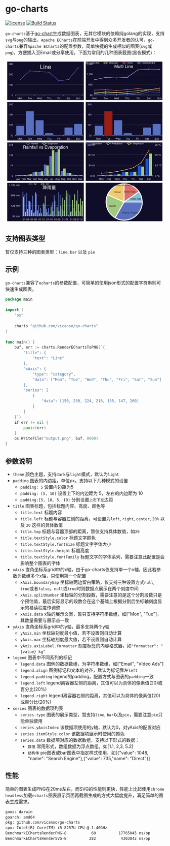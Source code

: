 # go-charts

[![license](https://img.shields.io/badge/license-MIT-blue.svg)](https://github.com/vicanso/go-charts/blob/master/LICENSE)
[![Build Status](https://github.com/vicanso/go-charts/workflows/Test/badge.svg)](https://github.com/vicanso/go-charts/actions)

`go-charts`基于[go-chart](https://github.com/wcharczuk/go-chart)生成数据图表，无其它模块的依赖纯golang的实现，支持`svg`与`png`的输出，`Apache ECharts`在前端开发中得到众多开发者的认可，`go-charts`兼容`Apache ECharts`的配置参数，简单快捷的生成相似的图表(`svg`或`png`)，方便插入至Email或分享使用。下面为常用的几种图表截图(黑夜模式)：

![go-charts](./assets/go-charts.png)

## 支持图表类型

暂仅支持三种的图表类型：`line`, `bar` 以及 `pie`


## 示例

`go-charts`兼容了`echarts`的参数配置，可简单的使用json形式的配置字符串则可快速生成图表。

```go
package main

import (
	"os"

	charts "github.com/vicanso/go-charts"
)

func main() {
	buf, err := charts.RenderEChartsToPNG(`{
		"title": {
			"text": "Line"
		},
		"xAxis": {
			"type": "category",
			"data": ["Mon", "Tue", "Wed", "Thu", "Fri", "Sat", "Sun"]
		},
		"series": [
			{
				"data": [150, 230, 224, 218, 135, 147, 260]
			}
		]
	}`)
	if err != nil {
		panic(err)
	}
	os.WriteFile("output.png", buf, 0600)
}
```

## 参数说明

- `theme` 颜色主题，支持`dark`与`light`模式，默认为`light`
- `padding` 图表的内边距，单位px。支持以下几种模式的设置
  - `padding: 5` 设置内边距为5
  - `padding: [5, 10]` 设置上下的内边距为 5，左右的内边距为 10
  - `padding:[5, 10, 5, 10]` 分别设置`上右下左`边距
- `title` 图表标题，包括标题内容、高度、颜色等
  - `title.text` 标题内容
  - `title.left` 标题与容器左侧的距离，可设置为`left`, `right`, `center`, `20%` 以及 `20` 这样的具体数值
  - `title.top` 标题与容器顶部的距离，暂仅支持具体数值，如`20`
  - `title.textStyle.color` 标题文字颜色
  - `title.textStyle.fontSize` 标题文字字体大小
  - `title.textStyle.height` 标题高度
  - `title.textStyle.fontFamily` 标题文字的字体系列，需要注意此配置是会影响整个图表的字体
- `xAxis` 直角坐标系grid中的x轴，由于go-charts仅支持单一个x轴，因此若参数为数组多个x轴，只使用第一个配置
  - `xAxis.boundaryGap` 坐标轴两边留白策略，仅支持三种设置方式`null`, `true`或者`false`。`null`或`true`时则数据点展示在两个刻度中间
  - `xAxis.splitNumber` 坐标轴的分割段数，需要注意的是这个分割段数只是个预估值，最后实际显示的段数会在这个基础上根据分割后坐标轴刻度显示的易读程度作调整
  - `xAxis.data` x轴的展示文案，暂只支持字符串数组，如["Mon", "Tue"]，其数量需要与展示点一致
- `yAxis` 直角坐标系grid中的y轴，最多支持两个y轴
  - `yAxis.min` 坐标轴刻度最小值，若不设置则自动计算
  - `yAxis.max` 坐标轴刻度最大值，若不设置则自动计算
  - `yAxis.axisLabel.formatter` 刻度标签的内容格式器，如`"formatter": "{value} kg"`
- `legend` 图表中不同系列的标记
  - `legend.data` 图例的数据数组，为字符串数组，如["Email", "Video Ads"]
  - `legend.align` 图例标记和文本的对齐，默认为标记靠左`left`
  - `legend.padding` legend的padding，配置方式与图表的`padding`一致
  - `legend.left` legend离容器左侧的距离，其值可以为具体的像素值(20)或百分比(20%)
  - `legend.right` legend离容器右侧的距离，其值可以为具体的像素值(20)或百分比(20%)
- `series` 图表的数据项列表
  - `series.type` 图表的展示类型，暂支持`line`, `bar`以及`pie`，需要注意`pie`只能单独使用
  - `series.yAxisIndex` 该数据项使用的y轴，默认为0，对yAxis的配置对应
  - `series.itemStyle.color` 该数据项展示时使用的颜色 
  - `series.data` 数据项对应的数据数组，支持以下形式的数据：
    - `数值` 常用形式，数组数据为浮点数组，如[1.1, 2,3, 5.2]
    - `结构体` pie图表或bar图表中指定样式使用，如[{"value": 1048, "name": "Search Engine"},{"value": 735,"name": "Direct"}]

## 性能



简单的图表生成PNG在20ms左右，而SVG的性能则更快，性能上比起使用`chrome headless`加载`echarts`图表展示页面再截图生成的方式大幅度提升，满足简单的图表生成需求。

```bash
goos: darwin
goarch: amd64
pkg: github.com/vicanso/go-charts
cpu: Intel(R) Core(TM) i5-8257U CPU @ 1.40GHz
BenchmarkEChartsRenderPNG-8           60          17765045 ns/op         2492854 B/op       1007 allocs/op
BenchmarkEChartsRenderSVG-8          282           4303042 ns/op        32622688 B/op       2983 allocs/op
```